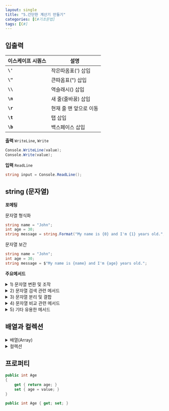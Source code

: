 ```yaml
---
layout: single
title: "5.간단한 계산기 만들기"
categories: [C#기초문법]
tags: [C#]
---
```


## 입출력

| **이스케이프 시퀀스** | **설명**               |
| --------------------- | ---------------------- |
| **`\'`**              | 작은따옴표(') 삽입     |
| **`\"`**              | 큰따옴표(") 삽입       |
| **`\\`**              | 역슬래시() 삽입        |
| **`\n`**              | 새 줄(줄바꿈) 삽입     |
| **`\r`**              | 현재 줄 맨 앞으로 이동 |
| **`\t`**              | 탭 삽입                |
| **`\b`**              | 백스페이스 삽입        |

**출력** `WriteLine`, `Write`

```csharp
Console.WriteLine(value);
Console.Write(value);
```

**입력** `ReadLine`

```csharp
string input = Console.ReadLine();
```

## string (문자열)

**포메팅**

문자열 형식화

```csharp
string name = "John";
int age = 30;
string message = string.Format("My name is {0} and I'm {1} years old.", name, age);
```

문자열 보간

```csharp
string name = "John";
int age = 30;
string message = $"My name is {name} and I'm {age} years old.";
```

**주요메서드**

<details>
<summary>1) 문자열 변환 및 조작</summary>
<div markdown = "1">

| 메서드                 | 설명                                  | 예제                                    |
| ---------------------- | ------------------------------------- | --------------------------------------- |
| `ToUpper()`            | 문자열을 모두 대문자로 변환           | `"hello".ToUpper()` → `"HELLO"`         |
| `ToLower()`            | 문자열을 모두 소문자로 변환           | `"HELLO".ToLower()` → `"hello"`         |
| `Trim()`               | 문자열 양 끝의 공백 제거              | `" hello ".Trim()` → `"hello"`          |
| `TrimStart()`          | 문자열 앞쪽 공백 제거                 | `" hello ".TrimStart()` → `"hello "`    |
| `TrimEnd()`            | 문자열 뒤쪽 공백 제거                 | `" hello ".TrimEnd()` → `" hello"`      |
| `Replace(old, new)`    | 특정 문자를 다른 문자로 치환          | `"apple".Replace("a", "A")` → `"Apple"` |
| `Insert(index, str)`   | 문자열의 지정 위치에 다른 문자열 삽입 | `"abc".Insert(1, "X")` → `"aXbc"`       |
| `Remove(index, len)`   | 지정한 인덱스부터 지정 길이만큼 삭제  | `"abcdef".Remove(2, 2)` → `"abef"`      |
| `PadLeft(totalWidth)`  | 왼쪽에 공백 추가 (전체 길이를 지정)   | `"123".PadLeft(5)` → `"  123"`          |
| `PadRight(totalWidth)` | 오른쪽에 공백 추가 (전체 길이를 지정) | `"123".PadRight(5)` → `"123  "`         |

</div>
</details>

<details>
<summary>2) 문자열 검색 관련 메서드</summary>
<div markdown = "1">

| 메서드                     | 설명                                             | 예제                                |
| -------------------------- | ------------------------------------------------ | ----------------------------------- |
| `Contains(value)`          | 특정 문자열이 포함되어 있는지 확인               | `"hello".Contains("ell")` → `true`  |
| `StartsWith(value)`        | 문자열이 특정 문자열로 시작하는지 확인           | `"hello".StartsWith("he")` → `true` |
| `EndsWith(value)`          | 문자열이 특정 문자열로 끝나는지 확인             | `"hello".EndsWith("lo")` → `true`   |
| `IndexOf(value)`           | 특정 문자의 첫 번째 인덱스 반환                  | `"hello".IndexOf('l')` → `2`        |
| `LastIndexOf(value)`       | 특정 문자의 마지막 인덱스 반환                   | `"hello".LastIndexOf('l')` → `3`    |
| `Substring(index, length)` | 지정한 인덱스와 길이에 해당하는 부분 문자열 반환 | `"hello".Substring(1, 3)` → `"ell"` |

</div>
</details>

<details>
<summary>3) 문자열 분리 및 결합</summary>
<div markdown = "1">

| 메서드                   | 설명                                          | 예제                                                  |
| ------------------------ | --------------------------------------------- | ----------------------------------------------------- |
| `Split(separator)`       | 문자열을 구분자를 기준으로 분리하여 배열 반환 | `"a,b,c".Split(',')` → `["a", "b", "c"]`              |
| `Join(separator, array)` | 배열의 요소를 특정 구분자로 연결              | `string.Join("-", new[] {"a", "b", "c"})` → `"a-b-c"` |

</div>
</details>

<details>
<summary>4) 문자열 비교 관련 메서드</summary>
<div markdown = "1">

| 메서드                | 설명                                 | 예제                                       |
| --------------------- | ------------------------------------ | ------------------------------------------ |
| `Equals(str)`         | 문자열이 같은지 비교 (대소문자 구분) | `"hello".Equals("Hello")` → `false`        |
| `Compare(str1, str2)` | 두 문자열을 비교 (정렬 순서로 비교)  | `string.Compare("apple", "banana")` → `-1` |

</div>
</details>

<details>
<summary>5) 기타 유용한 메서드</summary>
<div markdown = "1">

| 메서드                    | 설명                                               | 예제                                       |
| ------------------------- | -------------------------------------------------- | ------------------------------------------ |
| `IsNullOrEmpty(str)`      | 문자열이 `null`이거나 빈 문자열인지 확인           | `string.IsNullOrEmpty("")` → `true`        |
| `IsNullOrWhiteSpace(str)` | 문자열이 `null`이거나 공백으로만 이루어졌는지 확인 | `string.IsNullOrWhiteSpace("  ")` → `true` |
| `Length` (속성)           | 문자열의 길이를 반환                               | `"hello".Length` → `5`                     |

</div>
</details>

## 배열과 컬렉션

<details>
<summary>배열(Array)</summary>
<div markdown = "1">

```csharp
// 배열 선언
데이터_유형[] 배열_이름;

// 배열 초기화
배열*이름 = new 데이터*유형[크기];

// 배열을 한 줄로 선언 및 초기화
데이터*유형[] 배열*이름 = new 데이터\_유형[크기];

// 배열 요소에 접근
배열*이름[인덱스] = 값;
값 = 배열*이름[인덱스];

```

```csharp
// 2차원 배열의 선언과 초기화
// 2차원 배열의 선언과 초기화
int[,] array3 = new int[2, 3];  // 2행 3열의 int형 2차원 배열 선언

// 다차원 배열 초기화
array3[0, 0] = 1;
array3[0, 1] = 2;
array3[0, 2] = 3;
array3[1, 0] = 4;
array3[1, 1] = 5;
array3[1, 2] = 6;

// 선언과 함께 초기화
int[,] array2D = new int[3, 4] { { 1, 2, 3, 4 }, { 5, 6, 7, 8 }, { 9, 10, 11, 12 } };
```

</div>
</details>

<details>
<summary>컬렉션</summary>
<div markdown = "1">

1. list

> List는 가변적인 크기를 갖는 배열

```csharp
List<int> numbers = new List<int>(); // 빈 리스트 생성
numbers.Add(2); // 리스트에 데이터 추가
numbers.Remove(2); // 리스트에서 데이터 삭제
```

2. Dictionary

> 딕셔너리(Dictionary)는 키와 값으로 구성된 데이터를 저장(중복된 키값X)

```csharp
using System.Collections.Generic;

Dictionary<string, int> scores = new Dictionary<string, int>(); // 빈 딕셔너리 생성
scores.Add("Bob", 80);
scores.Remove("Bob"); // 딕셔너리에서 데이터 삭제
```

3. Stack

> Stack은 후입선출(LIFO) 구조를 가진 자료 구조

```csharp
Stack<int> stack1 = new Stack<int>();  // int형 Stack 선언
stack1.Push(1); // Stack에 요소 추가
int value = stack1.Pop(); // Stack에서 요소 가져오기, 가져온후 스택에서 삭제
```

3. Queue

> Queue는 선입선출(FIFO) 구조를 가진 자료 구조

```csharp
Queue<int> queue1 = new Queue<int>(); // int형 Queue 선언
queue1.Enqueue(1);// Queue에 요소 추가
int value = queue1.Dequeue(); // Queue에서 요소 가져오기
```

4. HashSet

> HashSet은 중복되지 않은 요소들로 이루어진 집합

```csharp
HashSet<int> set1 = new HashSet<int>();  // int형 HashSet 선언
set1.Add(1);// HashSet에 요소 추가
set1.Add(1);// 중복 무시
set1.Remove(1);// HashSet에 요소 삭제
```

</div>
</details>

## 프로퍼티

```csharp
public int Age
{
    get { return age; }
    set { age = value; }
}
```

```csharp
public int Age { get; set; }
```
